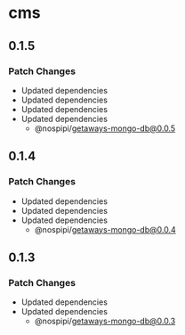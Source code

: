 # cms

## 0.1.5

### Patch Changes

- Updated dependencies
- Updated dependencies
- Updated dependencies
- Updated dependencies
  - @nospipi/getaways-mongo-db@0.0.5

## 0.1.4

### Patch Changes

- Updated dependencies
- Updated dependencies
- Updated dependencies
  - @nospipi/getaways-mongo-db@0.0.4

## 0.1.3

### Patch Changes

- Updated dependencies
- Updated dependencies
  - @nospipi/getaways-mongo-db@0.0.3
